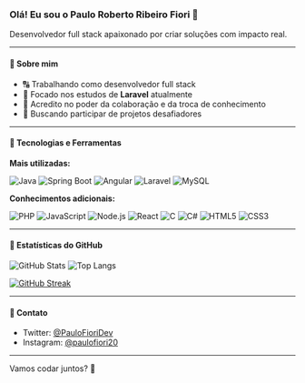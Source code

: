 ### Olá! Eu sou o Paulo Roberto Ribeiro Fiori 👋
Desenvolvedor full stack apaixonado por criar soluções com impacto real.

---

#### 🚀 Sobre mim
- 🔠 Trabalhando como desenvolvedor full stack
- 🌱 Focado nos estudos de **Laravel** atualmente
- 🤝 Acredito no poder da colaboração e da troca de conhecimento
- 🧹 Buscando participar de projetos desafiadores

---

#### 🔧 Tecnologias e Ferramentas

**Mais utilizadas:**

![Java](https://img.shields.io/badge/Java-ED8B00?style=for-the-badge&logo=java&logoColor=white)
![Spring Boot](https://img.shields.io/badge/Spring_Boot-6DB33F?style=for-the-badge&logo=springboot&logoColor=white)
![Angular](https://img.shields.io/badge/Angular-DD0031?style=for-the-badge&logo=angular&logoColor=white)
![Laravel](https://img.shields.io/badge/Laravel-FF2D20?style=for-the-badge&logo=laravel&logoColor=white)
![MySQL](https://img.shields.io/badge/MySQL-005C84?style=for-the-badge&logo=mysql&logoColor=white)

**Conhecimentos adicionais:**

![PHP](https://img.shields.io/badge/PHP-777BB4?style=for-the-badge&logo=php&logoColor=white)
![JavaScript](https://img.shields.io/badge/JavaScript-F7DF1E?style=for-the-badge&logo=javascript&logoColor=black)
![Node.js](https://img.shields.io/badge/Node.js-339933?style=for-the-badge&logo=node.js&logoColor=white)
![React](https://img.shields.io/badge/React-20232A?style=for-the-badge&logo=react&logoColor=61DAFB)
![C](https://img.shields.io/badge/C-00599C?style=for-the-badge&logo=c&logoColor=white)
![C#](https://img.shields.io/badge/C%23-239120?style=for-the-badge&logo=c-sharp&logoColor=white)
![HTML5](https://img.shields.io/badge/HTML5-E34F26?style=for-the-badge&logo=html5&logoColor=white)
![CSS3](https://img.shields.io/badge/CSS3-1572B6?style=for-the-badge&logo=css3&logoColor=white)

---

#### 💬 Estatísticas do GitHub

![GitHub Stats](https://github-readme-stats.vercel.app/api?username=paulinfiori&show_icons=true&theme=radical)
![Top Langs](https://github-readme-stats.vercel.app/api/top-langs/?username=paulinfiori&layout=compact&theme=radical)

[![GitHub Streak](https://github-readme-streak-stats.herokuapp.com/?user=paulinfiori&theme=radical)](https://git.io/streak-stats)

---

#### 👤 Contato
- Twitter: [@PauloFioriDev](https://twitter.com/PauloFioriDev)
- Instagram: [@paulofiori20](https://www.instagram.com/paulofiori20)

---

Vamos codar juntos? 🚀
